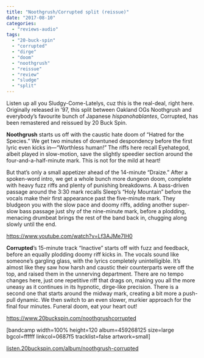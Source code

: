 ```yaml
---
title: "Noothgrush/Corrupted split (reissue)"
date: "2017-08-10"
categories: 
  - "reviews-audio"
tags: 
  - "20-buck-spin"
  - "corrupted"
  - "dirge"
  - "doom"
  - "noothgrush"
  - "reissue"
  - "review"
  - "sludge"
  - "split"
---
```


Listen up all you Sludgy-Come-Latelys, cuz this is the real-deal, right here. Originally released in ’97, this split between Oakland OGs Noothgrush and everybody’s favourite bunch of Japanese _hispanohablantes_, Corrupted, has been remastered and reissued by 20 Buck Spin.

**Noothgrush** starts us off with the caustic hate doom of “Hatred for the Species.” We get two minutes of downtuned despondency before the first lyric even kicks in—“Worthless human!” The riffs here recall Eyehategod, albeit played in slow-motion, save the slightly speedier section around the four-and-a-half-minute mark. This is not for the mild at heart!

But that’s only a small appetizer ahead of the 14-minute “Draize.” After a spoken-word intro, we get a whole bunch more dungeon doom, complete with heavy fuzz riffs and plenty of punishing breakdowns. A bass-driven passage around the 3:30 mark recalls Sleep’s “Holy Mountain” before the vocals make their first appearance past the five-minute mark. They bludgeon you with the slow pace and doomy riffs, adding another super-slow bass passage just shy of the nine-minute mark, before a plodding, menacing drumbeat brings the rest of the band back in, chugging along slowly until the end.

https://www.youtube.com/watch?v=Lf3AJMe7IH0

**Corrupted**’s 15-minute track “Inactive” starts off with fuzz and feedback, before an equally plodding doomy riff kicks in. The vocals sound like someone’s gargling glass, with the lyrics completely unintelligible. It’s almost like they saw how harsh and caustic their counterparts were off the top, and raised them in the unnerving department. There are no tempo changes here, just one repetitive riff that drags on, making you all the more uneasy as it continues in its hypnotic, dirge-like precision. There is a second one that starts around the midway mark, creating a bit more a push-pull dynamic. We then switch to an even slower, murkier approach for the final four minutes. Funeral doom, eat your heart out!

https://www.20buckspin.com/noothgrushcorrupted

\[bandcamp width=100% height=120 album=459268125 size=large bgcol=ffffff linkcol=0687f5 tracklist=false artwork=small\]

[listen.20buckspin.com/album/noothgrush-corrupted](http://listen.20buckspin.com/album/noothgrush-corrupted)

